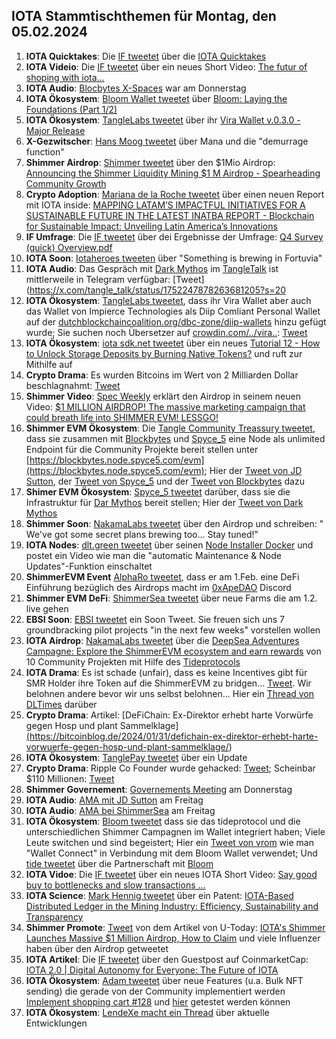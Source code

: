## IOTA Stammtischthemen für Montag, den 05.02.2024

1. **IOTA Quicktakes**: Die [IF tweetet]() über die [IOTA Quicktakes]()
2. **IOTA Videio**: Die [IF tweetet](https://x.com/iota/status/1752013803850514433?s=20) über ein neues Short Video: [The futur of shoping with iota...](https://www.youtube.com/shorts/0ln4esV3zYs)
3. **IOTA Audio**: [Blocbytes X-Spaces](https://x.com/blockbytescom/status/1752011773685751915?s=20) war am Donnerstag
4. **IOTA Ökosystem**: [Bloom Wallet tweetet](https://x.com/bloomwalletio/status/1752012324347556014?s=20) über [Bloom: Laying the Foundations (Part 1/2)](https://medium.com/bloom-wallet/bloom-laying-the-foundations-part-1-2-63915ed0990a)
5. **IOTA Ökosystem**: [TangleLabs tweetet](https://x.com/Tangle_Labs/status/1752013942182830536?s=20) über ihr [Vira Wallet v.0.3.0 - Major Release](https://www.tanglelabs.io/resources/vira-wallet-v030-major-release)
6. **X-Gezwitscher**: [Hans Moog tweetet](https://x.com/hus_qy/status/1751668947634503878?s=20) über Mana und die "demurrage function"
7. **Shimmer Airdrop**: [Shimmer tweetet](https://x.com/shimmernet/status/1752333969633210679?s=20) über den $1Mio Airdrop: [Announcing the Shimmer Liquidity Mining $1 M Airdrop - Spearheading Community Growth](https://blog.shimmer.network/shimmer-liquidity-mining-airdrop/)
8. **Crypto Adoption**: [Mariana de la Roche tweetet](https://x.com/Marianadlrw/status/1752071365774004286?s=20) über einen neuen Report mit IOTA inside: [MAPPING LATAM’S IMPACTFUL INITIATIVES FOR A SUSTAINABLE FUTURE IN THE LATEST INATBA REPORT - Blockchain for Sustainable Impact: Unveiling Latin America’s Innovations](https://inatba.org/reports/mapping-latams-impactful-initiatives-for-a-sustainable-future/)
9. **IF Umfrage**: Die [IF tweetet](https://x.com/iota/status/1752270434177892821?s=20) über dei Ergebnisse der Umfrage: [Q4 Survey (quick) Overview.pdf](https://drive.google.com/file/d/1BtweGbAOL47bEFRq8A2oke4pKi4SVNhc/view?pli=1)
10. **IOTA Soon**: [Iotaheroes tweeten](https://x.com/IotaHeroes/status/1751987941226786987?s=20) über "Something is brewing in Fortuvia"
11. **IOTA Audio**: Das Gespräch mit [Dark Mythos](https://twitter.com/DarkMythosIOTA) im [TangleTalk](https://twitter.com/tangle_talk) ist mittlerweile in Telegram verfügbar: [Tweet](https://x.com/tangle_talk/status/1752247878263681205?s=20
12. **IOTA Ökosystem**: [TangleLabs tweetet](https://x.com/Tangle_Labs/status/1752356275092902361?s=20), dass ihr Vira Wallet aber auch das Wallet von Impierce Technologies als Diip Comliant Personal Wallet auf der [dutchblockchaincoalition.org/dbc-zone/diip-wallets](dutchblockchaincoalition.org/dbc-zone/diip-wallets) hinzu gefügt wurde; Sie suchen noch Übersetzer auf [crowdin.com/../vira..](https://crowdin.com/project/vira-identity-wallet): [Tweet](https://x.com/Tangle_Labs/status/1752723420016701506?s=20)
13. **IOTA Ökosystem**: [iota sdk.net tweetet](https://x.com/iotawalletnet/status/1752344088094048578?s=20) über ein neues [Tutorial 12 - How to Unlock Storage Deposits by Burning Native Tokens?](https://github.com/IOTA-NET/IotaSDK.NET) und ruft zur Mithilfe auf
14. **Crypto Drama**: Es wurden Bitcoins im Wert von 2 Milliarden Dollar beschlagnahmt: [Tweet](https://x.com/hoss_crypto/status/1752312699650777576?s=20)
15. **Shimmer Video**: [Spec Weekly](https://twitter.com/SpecWeekly) erklärt den Airdrop in seinem neuen Video: [$1 MILLION AIRDROP! The massive marketing campaign that could breath life into SHIMMER EVM! LESSGO!](https://www.youtube.com/watch?v=Yec4OAFMRU4&t=664s)
16. **Shimmer EVM Ökosystem**: Die [Tangle Community Treassury tweetet](https://x.com/TangleTreasury/status/1752325974027375040?s=20), dass sie zusammen mit [Blockbytes](https://twitter.com/blockbytescom) und [Spyce_5](https://twitter.com/SPYCE_5) eine Node als unlimited Endpoint für die Community Projekte bereit stellen unter [https://blockbytes.node.spyce5.com/evm](https://blockbytes.node.spyce5.com/evm); Hier der [Tweet von JD Sutton](https://x.com/Deep_Sea_Iotan/status/1752326924955734136?s=20), der [Tweet von Spyce_5](https://x.com/SPYCE_5/status/1752248007620280589?s=20) und der [Tweet von Blockbytes](https://x.com/blockbytescom/status/1752353234964906019?s=20) dazu
17. **Shimer EVM Ökosystem**: [Spyce_5 tweetet](https://x.com/SPYCE_5/status/1752572556630999392?s=20) darüber, dass sie die Infrastruktur für [Dar Mythos](https://twitter.com/DarkMythosIOTA) bereit stellen; Hier der [Tweet von Dark Mythos](https://x.com/DarkMythosIOTA/status/1752587522511704158?s=20)
18. **Shimmer Soon**: [NakamaLabs tweetet](https://x.com/Nakama_Labs/status/1752337089788592161?s=20) über den Airdrop und schreiben: " We've got some secret plans brewing too... Stay tuned!"
19. **IOTA Nodes**: [dlt.green tweetet](https://x.com/dlt_green/status/1752401811284079088?s=20) über seinen [Node Installer Docker](https://github.com/dlt-green/node-installer-docker) und postet ein Video wie man die "automatic Maintenance & Node Updates"-Funktion einschaltet
20. **ShimmerEVM Event** [AlphaRo tweetet](https://x.com/0xAlphaRho/status/1752601446501994659?s=20), dass er am 1.Feb. eine DeFi Einführung bezüglich des Airdrops macht im [0xApeDAO](https://twitter.com/0xApeDAO) Discord
21. **Shimmer EVM DeFi**: [ShimmerSea tweetet](https://x.com/ShimmerSeaDEX/status/1752397543390978295?s=20) über neue Farms die am 1.2. live gehen
22. **EBSI Soon**: [EBSI tweetet](https://x.com/EU_EBSI/status/1752331196590170224?s=20) ein Soon Tweet. Sie freuen sich uns 7 groundbracking pilot projects "in the next few weeks" vorstellen wollen
23. **IOTA Airdrop**: [NakamaLabs tweetet](https://x.com/Nakama_Labs/status/1752663329313611997?s=20) über die [DeepSea Adventures Campagne: Explore the ShimmerEVM ecosystem and earn rewards](https://medium.com/@NakamaLabs/deepsea-adventures-explore-the-shimmerevm-ecosystem-and-earn-rewards-4ad78639e743) von 10 Community Projekten mit Hilfe des [Tideprotocols](https://t.co/60mhMqMk6O)
24. **IOTA Drama**: Es ist schade (unfair), dass es keine Incentives gibt für SMR Holder ihre Token auf die ShimmerEVM zu bridgen... [Tweet](https://x.com/Vrom14286662/status/1752672287994544240?s=20). Wir belohnen andere bevor wir uns selbst belohnen... Hier ein [Thread von DLTimes](https://x.com/TheDLTimes/status/1752661215166316641?s=20) darüber
25. **Crypto Drama**: Artikel: [DeFiChain: Ex-Direktor erhebt harte Vorwürfe gegen Hosp und plant Sammelklage][(](https://bitcoinblog.de/2024/01/31/defichain-ex-direktor-erhebt-harte-vorwuerfe-gegen-hosp-und-plant-sammelklage/)https://bitcoinblog.de/2024/01/31/defichain-ex-direktor-erhebt-harte-vorwuerfe-gegen-hosp-und-plant-sammelklage/)
26. **IOTA Ökosystem**: [TanglePay tweetet](https://x.com/tanglepaycom/status/1752678313041224076?s=20) über ein Update
27. **Crypto Drama**: Ripple Co Founder wurde gehacked: [Tweet](https://x.com/chrislarsensf/status/1752702297971532258?s=20); Scheinbar $110 Millionen: [Tweet](https://x.com/blockbytescom/status/1752708750752850092?s=20)
28. **Shimmer Governement**: [Governements Meeting](https://x.com/shimmernet/status/1752738523709317622?s=20) am Donnerstag
29. **IOTA Audio**: [AMA mit JD Sutton](https://x.com/StalkersCrypto/status/1752778392376844665?s=20) am Freitag
30. **IOTA Audio**: [AMA bei ShimmerSea](https://x.com/ShimmerSeaDEX/status/1752724526947787132?s=20) am Freitag
31. **IOTA Ökosystem**: [Bloom tweetet](https://x.com/bloomwalletio/status/1752747796350873811?s=20) dass sie das tideprotocol und die unterschiedlichen Shimmer Campagnen im Wallet integriert haben; Viele Leute switchen und sind begeistert; Hier ein [Tweet von vrom](https://x.com/Vrom14286662/status/1752812192183783541?s=20) wie man "Wallet Connect" in Verbindung mit dem Bloom Wallet verwendet; Und [tide tweetet](https://x.com/Tide_web3/status/1752970912909951443?s=20) über die Partnerschaft mit [Bloom](https://twitter.com/bloomwalletio)
32. **IOTA Vidoe**: Die [IF tweetet](https://x.com/iota/status/1752753667474678053?s=20) über ein neues IOTA Short Video: [Say good buy to bottlenecks and slow transactions ...](https://www.youtube.com/shorts/P-FvCj8hAbk)
33. **IOTA Science**: [Mark Hennig tweetet](https://x.com/sap_trainer/status/1752759558928306550?s=20) über ein Patent: [IOTA-Based Distributed Ledger in the Mining Industry: Efficiency, Sustainability and Transparency](https://www.mdpi.com/1424-8220/24/3/923)
34. **Shimmer Promote**: [Tweet](https://x.com/Utoday_en/status/1752374386538225970?s=20) von dem Artikel von U-Today: [IOTA's Shimmer Launches Massive $1 Million Airdrop, How to Claim](https://u.today/iotas-shimmer-launches-massive-1-million-airdrop-how-to-claim) und viele Influenzer haben über den Airdrop getweetet
35. **IOTA Artikel**: Die [IF tweetet](https://x.com/iota/status/1752965010312056917?s=20) über den Guestpost auf CoinmarketCap: [IOTA 2.0 | Digital Autonomy for Everyone: The Future of IOTA](https://coinmarketcap.com/community/articles/651ac829049af827e92269fd/)
36. **IOTA Ökosystem**: [Adam tweetet](https://x.com/adam_unchained/status/1752917075121856895?s=20) über neue Features (u.a. Bulk NFT sending) die gerade von der Community implementiert werden [Implement shopping cart #128](https://github.com/soonaverse/app/pull/128) und [hier](https://amenconi-shopping-cart.app-cqo.pages.dev/) getestet werden können
37. **IOTA Ökosystem**: [LendeXe macht ein Thread](https://x.com/LendeXeFinance/status/1752875692025418078?s=20) über aktuelle Entwicklungen

